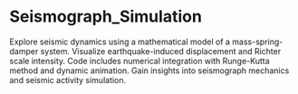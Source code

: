 # Seismograph_Simulation
Explore seismic dynamics using a mathematical model of a mass-spring-damper system. Visualize earthquake-induced displacement and Richter scale intensity. Code includes numerical integration with Runge-Kutta method and dynamic animation. Gain insights into seismograph mechanics and seismic activity simulation.
